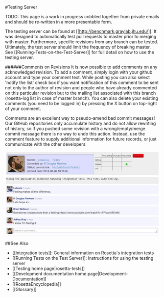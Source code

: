 #Testing Server

TODO: This page is a work in progress cobbled together from private emails and should be re-written in a more presentable form.

The testing server can be found at [[http://benchmark.graylab.jhu.edu/]]. 
It was designed to automatically test pull requests to master prior to merging with master. 
Furthermore, specific revisions from any branch can be tested. 
Ultimately, the test server should limit the frequency of breaking master.
See [[Running-Tests-on-the-Test-Server]] for full detail on how to use the testing server.

######Comments on Revisions
It is now possible to add comments on any acknowledged revision. 
To add a comment, simply login with your github account and type your comment text. 
While posting you can also select 'notify the list' check box if you want notification of this comment to be sent not only to the author of revision and people who have already commented on this particular revision but to the mailing list associated with this branch (rosetta-log list in case of master branch). 
You can also delete your existing comments (you need to be logged in) by pressing the X button on top-right of your comment. 

Comments are an excellent way to pseudo-amend bad commit messages!
Our GitHub repositories only accumulate history and do not allow rewriting of history, so if you pushed some revision with a wrong/empty/merge commit message there is no way to undo this action. 
Instead, use the comment feature to supply additional information for future records, or just communicate with the other developers:

![developer comment example](images/developer_comment_test_server_example.jpg)

##See Also

* [[Integration tests]]: General information on Rosetta's integration tests
 * [[Running Tests on the Test Server]]: Instructions for using the testing server
* [[Testing home page|rosetta-tests]]
* [[Development documentation home page|Development-Documentation]]
* [[RosettaEncyclopedia]]
* [[Glossary]]